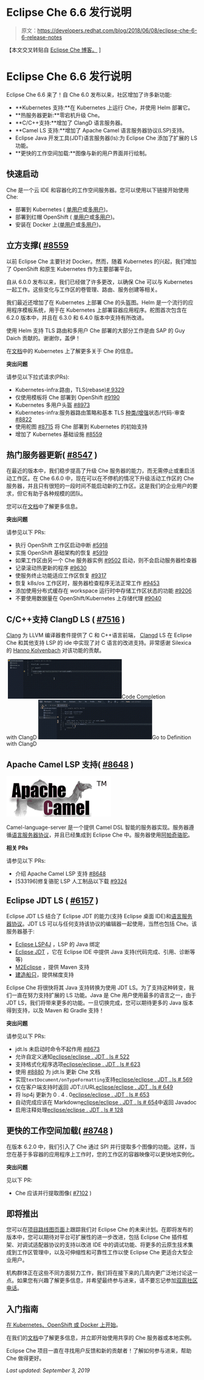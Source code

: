 # Eclipse Che 6.6 发行说明

> 原文：<https://developers.redhat.com/blog/2018/06/08/eclipse-che-6-6-release-notes>

【本文交叉转贴自 [Eclipse Che 博客。](https://che.eclipse.org/) ]

# Eclipse Che 6.6 发行说明

Eclipse Che 6.6 来了！自 Che 6.0 发布以来，社区增加了许多新功能:

*   **Kubernetes 支持:**在 Kubernetes 上运行 Che，并使用 Helm 部署它。
*   **热服务器更新:**零宕机升级 Che。
*   **C/C++支持:**增加了 ClangD 语言服务器。
*   **Camel LS 支持:**增加了 Apache Camel 语言服务器协议(LSP)支持。
*   Eclipse Java 开发工具(JDT)语言服务器(ls):为 Eclipse Che 添加了扩展的 LS 功能。
*   **更快的工作空间加载:**图像与新的用户界面并行绘制。

## 快速启动

Che 是一个云 IDE 和容器化的工作空间服务器。您可以使用以下链接开始使用 Che:

*   部署到 Kubernetes ( [单用户](https://www.eclipse.org/che/docs/kubernetes-single-user.html)或[多用户](https://www.eclipse.org/che/docs/kubernetes-multi-user.html))。
*   部署到红帽 OpenShift ( [单用户](https://www.eclipse.org/che/docs/openshift-single-user.html)或[多用户](https://www.eclipse.org/che/docs/openshift-multi-user.html))。
*   安装在 Docker 上([单用户](https://www.eclipse.org/che/docs/docker-single-user.html)或[多用户](https://www.eclipse.org/che/docs/docker-multi-user.html))。

## 立方支撑( [#8559](https://github.com/eclipse/che/pull/8559)

以前 Eclipse Che 主要针对 Docker。然而，随着 Kubernetes 的兴起，我们增加了 OpenShift 和原生 Kubernetes 作为主要部署平台。

自从 6.0.0 发布以来，我们已经做了许多更改，以确保 Che 可以与 Kubernetes 一起工作。这些变化与工作区的卷管理、路由、服务创建等相关。

我们最近还增加了在 Kubernetes 上部署 Che 的头盔图。Helm 是一个流行的应用程序模板系统，用于在 Kubernetes 上部署容器应用程序。舵图首次包含在 6.2.0 版本中，并且在 6.3.0 和 6.4.0 版本中支持有所改进。

使用 Helm 支持 TLS 路由和多用户 Che 部署的大部分工作是由 SAP 的 Guy Daich 贡献的。谢谢你，盖伊！

在[文档](http://www.eclipse.org/che/docs/kubernetes-multi-user.html)中的 Kubernetes 上了解更多关于 Che 的信息。

**突出问题**

请参见以下拉式请求(PRs):

*   Kubernetes-infra:路由，TLS(rebase)[# 9329](https://github.com/eclipse/che/pull/9329)
*   仅使用模板将 Che 部署到 OpenShift [#9190](https://github.com/eclipse/che/pull/9190)
*   Kubernetes 多用户头盔 [#8973](https://github.com/eclipse/che/pull/8973)
*   Kubernetes-infra:服务器路由策略和基本 TLS [种类/增强](https://github.com/eclipse/che/issues?q=is%3Apr+helm+label%3Akind%2Fenhancement)状态/代码-审查 [#8822](https://github.com/eclipse/che/pull/8822)
*   使用舵图 [#8715](https://github.com/eclipse/che/pull/8715) 将 Che 部署到 Kubernetes 的初始支持
*   增加了 Kubernetes 基础设施 [#8559](https://github.com/eclipse/che/pull/8559)

## 热门服务器更新( [#8547](https://github.com/eclipse/che/issues/8547) )

在最近的版本中，我们稳步提高了升级 Che 服务器的能力，而无需停止或重启活动工作区。在 Che 6.6.0 中，现在可以在不停机的情况下升级活动工作区的 Che 服务器，并且只有很短的一段时间不能启动新的工作区。这是我们的企业用户的要求，但它有助于各种规模的团队。

您可以在[文档](http://www.eclipse.org/che/docs/openshift-admin-guide.html#rolling-update)中了解更多信息。

**突出问题**

请参见以下 PRs:

*   执行 OpenShift 工作区启动中断 [#5918](https://github.com/eclipse/che/issues/5918)
*   实施 OpenShift 基础架构的恢复 [#5919](https://github.com/eclipse/che/issues/5919)
*   如果工作区由另一个 Che 服务器实例 [#9502](https://github.com/eclipse/che/issues/9502) 启动，则不会启动服务器检查器
*   记录滚动热更新的程序 [#9630](https://github.com/eclipse/che/issues/9630)
*   使服务终止功能适应工作区恢复 [#9317](https://github.com/eclipse/che/issues/9317)
*   恢复 k8s/os 工作区时，服务器检查程序无法正常工作 [#9453](https://github.com/eclipse/che/issues/9453)
*   添加使用分布式缓存在 workspace 运行时中存储工作区状态的功能 [#9206](https://github.com/eclipse/che/issues/9206)
*   不要使用数据量在 OpenShift/Kubernetes 上存储代理 [#9040](https://github.com/eclipse/che/issues/9040)

## C/C++支持 ClangD LS ( [#7516](https://github.com/eclipse/che/pull/7516) )

[Clang](https://clang.llvm.org/) 为 LLVM 编译器套件提供了 C 和 C++语言前端， [Clangd](http://llvm.org/viewvc/llvm-project/clang-tools-extra/trunk/clangd/) LS 在 Eclipse Che 和其他支持 LSP 的 ide 中实现了对 C 语言的改进支持。非常感谢 Silexica 的 [Hanno Kolvenbach](https://github.com/hkolvenbach) 对该功能的贡献。

 ![](img/001460148cc682311bfbc8a537252c15.png)Code Completion with ClangD ![](img/70be5c724f482df1bd47a0d71e7daabb.png)Go to Definition with ClangD

## Apache Camel LSP 支持( [#8648](https://github.com/eclipse/che/pull/8648) )

![](img/a6f9a10df4af75eed4c7c2ee99c9e41e.png)

Camel-language-server 是一个提供 Camel DSL 智能的服务器实现。服务器遵循[语言服务器协议](https://github.com/Microsoft/language-server-protocol)，并且已经集成到 Eclipse Che 中。服务器使用[阿帕奇骆驼](http://camel.apache.org/)。

**相关 PRs**

请参见以下 PRs:

*   介绍 Apache Camel LSP 支持 [#8648](https://github.com/eclipse/che/pull/8648)
*   [533196]修复骆驼 LSP 人工制品以下载 [#9324](https://github.com/eclipse/che/pull/9324)

## Eclipse JDT LS ( [#6157](https://github.com/eclipse/che/issues/6157) )

Eclipse JDT LS 结合了 Eclipse JDT 的能力(支持 Eclipse 桌面 IDE)和[语言服务器协议](https://github.com/Microsoft/language-server-protocol)。JDT LS 可以与任何支持该协议的编辑器一起使用，当然也包括 Che。该服务器基于:

*   [Eclipse LSP4J](https://github.com/eclipse/lsp4j) ，LSP 的 Java 绑定
*   [Eclipse JDT](http://www.eclipse.org/jdt/) ，它在 Eclipse IDE 中提供 Java 支持(代码完成、引用、诊断等等)
*   [M2Eclipse](http://www.eclipse.org/m2e/) ，提供 Maven 支持
*   [建造船只](https://github.com/eclipse/buildship)，提供梯度支持

Eclipse Che 将很快将其 Java 支持转换为使用 JDT LS。为了支持这种转变，我们一直在努力支持扩展的 LS 功能。Java 是 Che 用户使用最多的语言之一，由于 JDT LS，我们将带来更多的功能。一旦切换完成，您可以期待更多的 Java 版本得到支持，以及 Maven 和 Gradle 支持！

**突出问题**

请参见以下 PRs:

*   jdt.ls 未启动时命令不起作用 [#8673](https://github.com/eclipse/che/issues/8673)
*   允许自定义通知[eclipse/eclipse . JDT . ls # 522](https://github.com/eclipse/eclipse.jdt.ls/issues/522)
*   支持格式化程序选项[eclipse/eclipse . JDT . ls # 623](https://github.com/eclipse/eclipse.jdt.ls/issues/623)
*   使用 [#8880](https://github.com/eclipse/che/issues/8880) 为 jdt.ls 更新 Che 文档
*   实现`textDocument/onTypeFormatting`支持[eclipse/eclipse . JDT . ls # 569](https://github.com/eclipse/eclipse.jdt.ls/issues/569)
*   仅在客户端支持时返回 JDT://URL[eclipse/eclipse . JDT . ls # 649](https://github.com/eclipse/eclipse.jdt.ls/issues/649)
*   将 lsp4j 更新为 0 . 4 . 0[eclipse/eclipse . JDT . ls # 653](https://github.com/eclipse/eclipse.jdt.ls/issues/653)
*   自动完成应该在 Markdown[eclipse/eclipse . JDT . ls # 654](https://github.com/eclipse/eclipse.jdt.ls/issues/654)中返回 Javadoc
*   启用注释处理[eclipse/eclipse . JDT . ls # 128](https://github.com/eclipse/eclipse.jdt.ls/issues/128)

## 更快的工作空间加载( [#8748](https://github.com/eclipse/che/pull/8748) )

在版本 6.2.0 中，我们引入了 Che 通过 SPI 并行提取多个图像的功能。这样，当您在基于多容器的应用程序上工作时，您的工作区的容器映像可以更快地实例化。

**突出问题**

见以下 PR:

*   Che 应该并行提取图像( [#7102](https://github.com/eclipse/che/issues/7102) )

## 即将推出

您可以在[项目路线图页面](https://github.com/eclipse/che/wiki/Roadmap)上跟踪我们对 Eclipse Che 的未来计划。在即将发布的版本中，您可以期待对平台可扩展性的进一步改进，包括 Eclipse Che 插件框架、对调试适配器协议的支持以改进 IDE 中的调试功能、将更多的云原生技术集成到工作区管理中，以及可伸缩性和可靠性工作以使 Eclipse Che 更适合大型企业用户。

机构群体正在这些不同方面努力工作，我们将在接下来的几周内更广泛地讨论这一点。如果您有兴趣了解更多信息，并希望最终参与进来，请不要忘记参加[双周社区电话](https://github.com/eclipse/che/wiki/Che-Dev-Meetings)。

## 入门指南

[在 Kubernetes、OpenShift 或 Docker 上开始](https://www.eclipse.org/che/docs/infra-support.html)。

在我们的[文档](https://www.eclipse.org/che/docs/infra-support.html)中了解更多信息，并立即开始使用共享的 Che 服务器或本地实例。

Eclipse Che 项目一直在寻找用户反馈和新的贡献者！了解如何参与进来，帮助 Che 做得更好。

*Last updated: September 3, 2019*